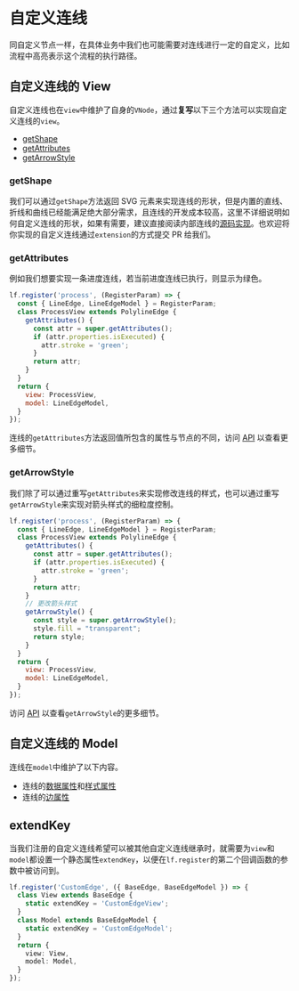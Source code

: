 # 自定义连线

同自定义节点一样，在具体业务中我们也可能需要对连线进行一定的自定义，比如流程中高亮表示这个流程的执行路径。

## 自定义连线的 View

自定义连线也在`view`中维护了自身的`VNode`，通过**复写**以下三个方法可以实现自定义连线的`view`。

- [getShape](/guide/advance/customEdge.html#getshape)
- [getAttributes](/guide/advance/customEdge.md#getattributes)
- [getArrowStyle](/guide/advance/customEdge.md#getarrowstyle)

### getShape

我们可以通过`getShape`方法返回 SVG 元素来实现连线的形状，但是内置的直线、折线和曲线已经能满足绝大部分需求，且连线的开发成本较高，这里不详细说明如何自定义连线的形状，如果有需要，建议直接阅读内部连线的[源码实现](https://github.com/didi/LogicFlow/blob/cdc19ddfb6774005b3f57cb4e27d54e8e25572b4/packages/core/src/view/edge/LineEdge.tsx)。也欢迎将你实现的自定义连线通过`extension`的方式提交 PR 给我们。

### getAttributes

例如我们想要实现一条进度连线，若当前进度连线已执行，则显示为绿色。

```js
lf.register('process', (RegisterParam) => {
  const { LineEdge, LineEdgeModel } = RegisterParam;
  class ProcessView extends PolylineEdge {
    getAttributes() {
      const attr = super.getAttributes();
      if (attr.properties.isExecuted) {
        attr.stroke = 'green';
      }
      return attr;
    }
  }
  return {
    view: ProcessView,
    model: LineEdgeModel,
  }
});
```

<example href="/examples/#/advance/custom-edge/process" :height="250" ></example>

连线的`getAttributes`方法返回值所包含的属性与节点的不同，访问 [API](/api/customEdgeApi.md#getattributes) 以查看更多细节。

### getArrowStyle

我们除了可以通过重写`getAttributes`来实现修改连线的样式，也可以通过重写`getArrowStyle`来实现对箭头样式的细粒度控制。

```js
lf.register('process', (RegisterParam) => {
  const { LineEdge, LineEdgeModel } = RegisterParam;
  class ProcessView extends PolylineEdge {
    getAttributes() {
      const attr = super.getAttributes();
      if (attr.properties.isExecuted) {
        attr.stroke = 'green';
      }
      return attr;
    }
    // 更改箭头样式
    getArrowStyle() {
      const style = super.getArrowStyle();
      style.fill = "transparent";
      return style;
    }
  }
  return {
    view: ProcessView,
    model: LineEdgeModel,
  }
});
```

<example href="/examples/#/advance/custom-edge/arrow" :height="250" ></example>

访问 [API](/api/customEdgeApi.md#getarrowstyle) 以查看`getArrowStyle`的更多细节。

## 自定义连线的 Model

连线在`model`中维护了以下内容。

- 连线的[数据属性](/api/edgeApi.html#数据属性)和[样式属性](/api/edgeApi.html#样式属性)
- 连线的[边属性](/api/edgeApi.html#边属性)

## extendKey

当我们注册的自定义连线希望可以被其他自定义连线继承时，就需要为`view`和`model`都设置一个静态属性`extendKey`，以便在`lf.register`的第二个回调函数的参数中被访问到。

```ts
lf.register('CustomEdge', ({ BaseEdge, BaseEdgeModel }) => {
  class View extends BaseEdge {
    static extendKey = 'CustomEdgeView';
  }
  class Model extends BaseEdgeModel {
    static extendKey = 'CustomEdgeModel';
  }
  return {
    view: View,
    model: Model,
  }
});
```
